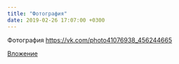 ```yaml
---
title: "Фотография"
date: 2019-02-26 17:07:00 +0300
---
```


Фотография
https://vk.com/photo41076938_456244665

[Вложение](https://vk.com/photo41076938_456244665)
